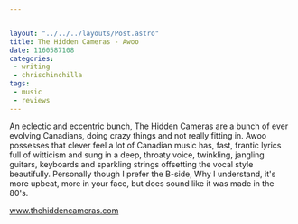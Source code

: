 ```yaml
---


layout: "../../../layouts/Post.astro"
title: The Hidden Cameras - Awoo
date: 1160587108
categories:
 - writing
 - chrischinchilla
tags: 
 - music 
 - reviews
---
```


An eclectic and eccentric bunch, The Hidden Cameras are a bunch of ever evolving Canadians, doing crazy things and not really fitting in. Awoo possesses that clever feel a lot of Canadian music has, fast, frantic lyrics full of witticism and sung in a deep, throaty voice, twinkling, jangling guitars, keyboards and sparkling strings offsetting the vocal style beautifully. Personally though I prefer the B-side, Why I understand, it's more upbeat, more in your face, but does sound like it was made in the 80's.

<a href='https://www.thehiddencameras.com' target='_blank'>www.thehiddencameras.com</a>
